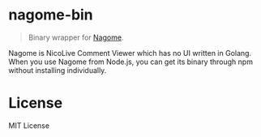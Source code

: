 # nagome-bin

> Binary wrapper for [Nagome](https://github.com/diginatu/nagome).

Nagome is NicoLive Comment Viewer which has no UI written in Golang. When you use Nagome from Node.js, you can get its binary through npm without installing individually.

# License
MIT License


